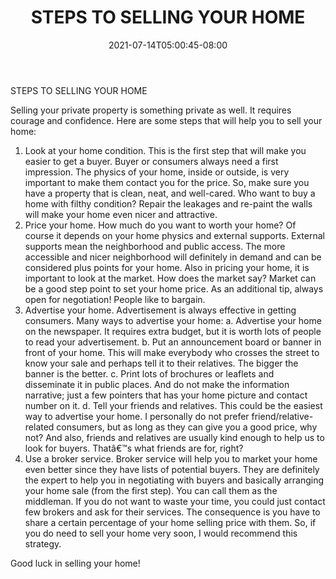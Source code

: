 ﻿---
title: "STEPS TO SELLING YOUR HOME"
date: 2021-07-14T05:00:45-08:00
description: "Sell_Your_House Tips for Web Success"
featured_image: "/images/Sell_Your_House.jpg"
tags: ["Sell Your House"]
---

STEPS TO SELLING YOUR HOME

Selling your private property is something private as well. It requires courage and confidence. Here are some steps that will help you to sell your home:
1.	Look at your home condition. This is the first step that will make you easier to get a buyer. Buyer or consumers always need a first impression. The physics of your home, inside or outside, is very important to make them contact you for the price. So, make sure you have a property that is clean, neat, and well-cared. Who want to buy a home with filthy condition? Repair the leakages and re-paint the walls will make your home even nicer and attractive.
2.	Price your home. How much do you want to worth your home? Of course it depends on your home physics and external supports. External supports mean the neighborhood and public access. The more accessible and nicer neighborhood will definitely in demand and can be considered plus points for your home. Also in pricing your home, it is important to look at the market. How does the market say? Market can be a good step point to set your home price. As an additional tip, always open for negotiation! People like to bargain. 
3.	Advertise your home. Advertisement is always effective in getting consumers. Many ways to advertise your home:
a.	Advertise your home on the newspaper. It requires extra budget, but it is worth lots of people to read your advertisement. 
b.	Put an announcement board or banner in front of your home. This will make everybody who crosses the street to know your sale and perhaps tell it to their relatives. The bigger the banner is the better. 
c.	Print lots of brochures or leaflets and disseminate it in public places. And do not make the information narrative; just a few pointers that has your home picture and contact number on it. 
d.	Tell your friends and relatives. This could be the easiest way to advertise your home. I personally do not prefer friend/relative-related consumers, but as long as they can give you a good price, why not?  And also, friends and relatives are usually kind enough to help us to look for buyers. Thatâ€™s what friends are for, right?
4.	Use a broker service. Broker service will help you to market your home even better since they have lists of potential buyers. They are definitely the expert to help you in negotiating with buyers and basically arranging your home sale (from the first step). You can call them as the middleman. If you do not want to waste your time, you could just contact few brokers and ask for their services. The consequence is you have to share a certain percentage of your home selling price with them. So, if you do need to sell your home very soon, I would recommend this strategy. 

Good luck in selling your home!

